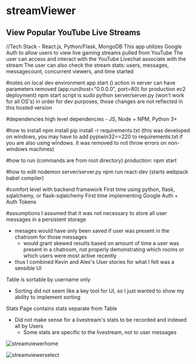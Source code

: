 # streamViewer
View Popular YouTube Live Streams
--------------------------------------
//Tech Stack - React.js, Python/Flask, MongoDB
This app utilizes Google Auth to allow users to view live gaming streams pulled from YouTube
The user can access and interact with the YouTube Livechat associate with the stream
The user can also check the stream stats: users, messages, messagecount, concurrent viewers, and time started


#notes on local dev environment
app start () action in server can have parameters removed (app.run(host="0.0.0.0", port=80) for production ec2 deployment)
npm start script is sudo python server/server.py (won't work for all OS's)
in order for dev purposes, those changes are not reflected in this hosted version

#dependencies
high level dependencies - JS, Node + NPM, Python 3+

#how to install
npm install
pip install -r requirements.txt
(this was developed on windows, you may have to add pypiwin32==220 to requirements.txt if you are also using windows. it was removed to not throw errors on non-windows machines)


#how to run (commands are from root directory)
production: npm start

#how to edit
nodemon server/server.py
npm run react-dev (starts webpack babel compiler)


#comfort level with backend framework
First time using python, flask, sqlalchemy, or flask-sqlalchemy
First time implementing Google Auth + Auth Tokens

#assumptions
I assumed that it was not necessary to store all user messages in a persistent storage
  - mesages would have only been saved if user was present in the chatroom for those messages
    - would grant skewed results based on amount of time a user was present in a chatroom, not properly demonstrating which rooms or which users were most active recently
  - thus I combined Kevin and Alex's User stories for what I felt was a sensible UI

Table is sortable by username only
  - Sorting did not seem like a key tool for UI, so I just wanted to show my ability to implement sorting

Stats Page contains stats separate from Table
  - Did not make sense for a livestream's stats to be recorded and indexed all by Users
    - Some stats are specific to the livestream, not to user messages
    
    
    
![streamviewerhome](https://user-images.githubusercontent.com/37092291/44621615-ef004f80-a85d-11e8-858b-978f7503133c.png)



![streamviewerselect](https://user-images.githubusercontent.com/37092291/44621604-d132ea80-a85d-11e8-8a40-fa131e906a57.png)
